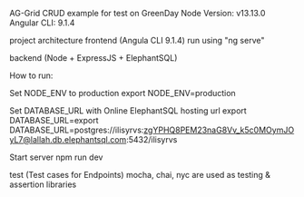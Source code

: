 AG-Grid CRUD example for test on GreenDay
Node Version: v13.13.0 Angular CLI: 9.1.4

project architecture
frontend (Angula CLI 9.1.4) run using "ng serve"

backend (Node + ExpressJS + ElephantSQL)

How to run:

Set NODE_ENV to production export NODE_ENV=production

Set DATABASE_URL with Online ElephantSQL hosting url export DATABASE_URL=export DATABASE_URL=postgres://ilisyrvs:zgYPHQ8PEM23naG8Vv_k5c0MOymJOyL7@lallah.db.elephantsql.com:5432/ilisyrvs

Start server npm run dev

test (Test cases for Endpoints) mocha, chai, nyc are used as testing & assertion libraries
